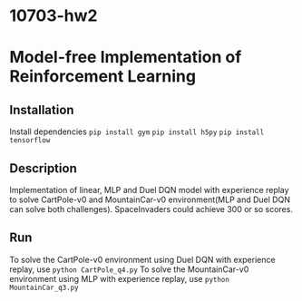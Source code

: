 # 10703-hw2

Model-free Implementation of Reinforcement Learning
======
## Installation
Install dependencies
`pip install gym`
`pip install h5py`
`pip install tensorflow`

## Description
Implementation of linear, MLP and Duel DQN model with experience replay to solve CartPole-v0 and MountainCar-v0 environment(MLP and Duel DQN can solve both challenges).
SpaceInvaders could achieve 300 or so scores.

## Run
To solve the CartPole-v0 environment using Duel DQN with experience replay, use
`python CartPole_q4.py`
To solve the MountainCar-v0 environment using MLP with experience replay, use
`python MountainCar_q3.py`
